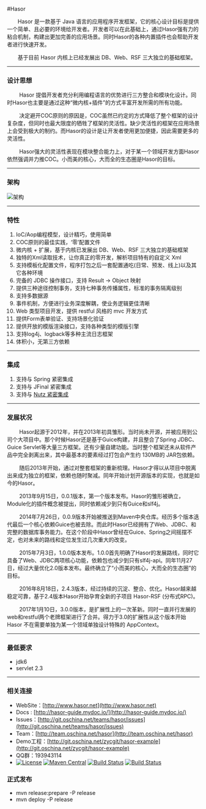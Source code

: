 #Hasor

&emsp;&emsp;Hasor 是一款基于 Java 语言的应用程序开发框架，它的核心设计目标是提供一个简单、且必要的环境给开发者。开发者可以在此基础上，通过Hasor强有力的粘合机制，构建出更加完善的应用场景。同时Hasor的各种内置插件也会帮助开发者进行快速开发。

&emsp;&emsp;基于目前 Hasor 内核上已经发展出 DB、Web、RSF 三大独立的基础框架。

----------
### 设计思想

&emsp;&emsp; Hasor 提倡开发者充分利用编程语言的优势进行三方整合和模块化设计。同时Hasor也主要是通过这种“微内核+插件”的方式丰富开发所需的所有功能。

&emsp;&emsp; 决定避开COC原则的原因是，COC虽然已约定的方式降低了整个框架的设计复杂度，但同时也最大限度的牺牲了框架的灵活性。缺少灵活性的框架在应用场景上会受到极大的制约。而Hasor的设计是让开发者使用更加便捷，因此需要更多的灵活性。

&emsp;&emsp; Hasor强大的灵活性表现在模块整合能力上，对于某一个领域开发方面Hasor依然强调并力推COC。小而美的核心，大而全的生态圈是Hasor的目标。

----------
### 架构

![架构](http://project.hasor.net/resources/185946_9TWV_1166271.png)

----------
### 特性
01. IoC/Aop编程模型，设计精巧，使用简单
02. COC原则的最佳实践，‘零’配置文件
03. 微内核 + 扩展，基于内核已发展出 DB、Web、RSF 三大独立的基础框架
04. 独特的Xml读取技术，让你真正的零开发，解析项目特有的自定义 Xml
05. 支持模板化配置文件，程序打包之后一套配置通吃(日常、预发、线上)以及其它各种环境
06. 完备的 JDBC 操作接口，支持 Result -> Object 映射
07. 提供三种途径控制事务，支持七种事务传播属性，标准的事务隔离级别
08. 支持多数据源
09. 事件机制，方便进行业务深度解耦，使业务逻辑更佳清晰
10. Web 类型项目开发，提供 restful 风格的 mvc 开发方式
11. 提供Form表单验证、支持场景化验证
12. 提供开放的模版渲染接口，支持各种类型的模版引擎
13. 支持log4j、logback等多种主流日志框架
14. 体积小，无第三方依赖

----------
### 集成
01. 支持与 Spring 紧密集成
02. 支持与 JFinal 紧密集成
03. 支持与 [Nutz 紧密集成](https://github.com/nutzam/nutzmore/tree/master/nutz-integration-hasor)
----------
### 发展状况

&emsp;&emsp; Hasor起源于2012年，并在2013年初具雏形。当时尚未开源，并被应用到公司个大项目中。那个时候Hasor还是基于Guice构建，并且整合了Spring JDBC、Guice Servlet等大量三方框架。还有少量自建功能。当时整个框架还未从软件产品中完全剥离出来，其中最基本的要素经过打包会产生约 130MB的 JAR包依赖。

&emsp;&emsp; 随后2013年开始，通过对整套框架的重新梳理。Hasor才得以从项目中脱离出来成为独立的框架，依赖也随时聚减。同年开始计划开源版本的实现，也就是如今的Hasor。

&emsp;&emsp; 2013年9月15日，0.0.1版本，第一个版本发布。Hasor的雏形被确立，Module化的插件概念被提出，同时依赖减少到只有Guice和slf4j。

&emsp;&emsp; 2014年7月26日，0.0.9版本开始被推送到Maven中央仓库。经历多个版本迭代最后一个核心依赖Guice也被去除。而此时Hasor已经拥有了Web、JDBC、和完整的数据库事务能力。在这个阶段中Hasor曾经在Guice、Spring之间摇摆不定，也对未来的路线和定位发生过几次重大的改变。

&emsp;&emsp; 2015年7月3日，1.0.0版本发布。1.0.0首先明确了Hasor的发展路线，同时它具备了Web、JDBC两项核心功能，依赖包也减少到只有slf4j-api。同年11月27日，经过大量优化2.0版本发布。最终确立了“小而美的核心，大而全的生态圈”的目标。

&emsp;&emsp; 2016年8月18日，2.4.3版本，经过持续的沉淀、整合、优化。Hasor越来越稳定可靠，基于2.4版本Hasor开始孕育全新的子项目 Hasor-RSF (分布式RPC)。

&emsp;&emsp; 2017年1月10日，3.0.0版本，是扩展性上的一次革新。同时一直并行发展的web和restful两个老牌框架进行了合并。得力于3.0的扩展性从这个版本开始Hasor 不在需要单独为某一个领域单独设计特殊的 AppContext。

----------
### 最低要求
* jdk6
* servlet 2.3

----------
### 相关连接

* WebSite：[http://www.hasor.net](http://www.hasor.net)
* Docs : [http://hasor-guide.mydoc.io/](http://hasor-guide.mydoc.io/)
* Issues：[http://git.oschina.net/teams/hasor/issues](http://git.oschina.net/teams/hasor/issues)
* Team：[http://team.oschina.net/hasor](http://team.oschina.net/hasor)
* Demo工程：[http://git.oschina.net/zycgit/hasor-example](http://git.oschina.net/zycgit/hasor-example)
* QQ群：193943114
* [![License](https://img.shields.io/badge/license-Apache%202-4EB1BA.svg)](https://www.apache.org/licenses/LICENSE-2.0.html)
[![Maven Central](https://maven-badges.herokuapp.com/maven-central/net.hasor/hasor-core/badge.svg)](https://maven-badges.herokuapp.com/maven-central/net.hasor/hasor-core)
[![Build Status](https://travis-ci.org/zycgit/hasor.svg?branch=master)](https://travis-ci.org/zycgit/hasor)
[![Build Status](https://travis-ci.org/zycgit/hasor.svg?branch=dev)](https://travis-ci.org/zycgit/hasor)

### 正式发布

* mvn release:prepare -P release
* mvn deploy -P release
